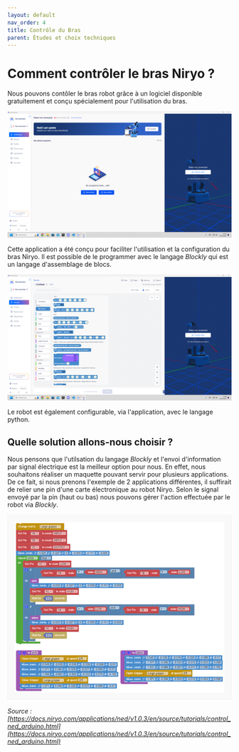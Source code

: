 ```yaml
---
layout: default
nav_order: 4
title: Contrôle du Bras
parent: Études et choix techniques
---
```


# Comment contrôler le bras Niryo ?

Nous pouvons contôler le bras robot grâce à un logiciel disponible gratuitement et conçu spécialement pour l'utilisation du bras.

![Capture d'écran de l'application Niryo](../shared-assets/images/capture_appli_niryo.png)


Cette application a été conçu pour faciliter l'utilisation et la configuration du bras Niryo.
Il est possible de le programmer avec le langage *Blockly* qui est un langage d'assemblage de blocs.

![Capture d'écran de l'application Niryo affichant le langage blockly](../shared-assets/images/blockly.png)

Le robot est également configurable, via l'application, avec le langage python.

## Quelle solution allons-nous choisir ?

Nous pensons que l'utilsation du langage *Blockly* et l'envoi d'information par signal électrique est la meilleur option pour nous.
En effet, nous souhaitons réaliser un maquette pouvant servir pour plusieurs applications. De ce fait, si nous prenons l'exemple de 2 applications différentes, il suffirait de relier une pin d'une carte électronique au robot Niryo. Selon le signal envoyé par la pin (haut ou bas) nous pouvons gérer l'action effectuée par le robot via *Blockly*.

![illustration controle niryo avec une carte électronique](../shared-assets/images/blockly_control_electronic.png)

*Source : [https://docs.niryo.com/applications/ned/v1.0.3/en/source/tutorials/control_ned_arduino.html](https://docs.niryo.com/applications/ned/v1.0.3/en/source/tutorials/control_ned_arduino.html)*

